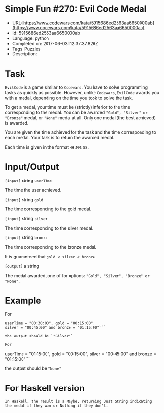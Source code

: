 # Simple Fun #270: Evil Code Medal

 - URL:[https://www.codewars.com/kata/5915686ed2563aa6650000ab](https://www.codewars.com/kata/5915686ed2563aa6650000ab)
 - Id: 5915686ed2563aa6650000ab
 - Language: python
 - Completed on: 2017-06-03T12:37:37.826Z
 - Tags: Puzzles
 - Description:
# Task
`EvilCode` is a game similar to `Codewars`. You have to solve programming tasks as quickly as possible. However, unlike `Codewars`, `EvilCode` awards you with a medal, depending on the time you took to solve the task.

To get a medal, your time must be (strictly) inferior to the time corresponding to the medal. You can be awarded `"Gold", "Silver" or "Bronze"` medal, or `"None"` medal at all. Only one medal (the best achieved) is awarded.

You are given the time achieved for the task and the time corresponding to each medal. Your task is to return the awarded medal.

Each time is given in the format `HH:MM:SS`.


# Input/Output

`[input]` string `userTime`

The time the user achieved.

`[input]` string `gold`

The time corresponding to the gold medal.

`[input]` string `silver`

The time corresponding to the silver medal.

`[input]` string `bronze`

The time corresponding to the bronze medal.

It is guaranteed that `gold < silver < bronze`.

`[output]` a string

The medal awarded, one of for options: `"Gold", "Silver", "Bronze" or "None"`.

# Example

For 
```
userTime = "00:30:00", gold = "00:15:00",
silver = "00:45:00" and bronze = "01:15:00"```

the output should be `"Silver"`

For 
```
userTime = "01:15:00", gold = "00:15:00",
silver = "00:45:00" and bronze = "01:15:00"```

the output should be `"None"`

# For Haskell version
```
In Haskell, the result is a Maybe, returning Just String indicating 
the medal if they won or Nothing if they don't.
```
